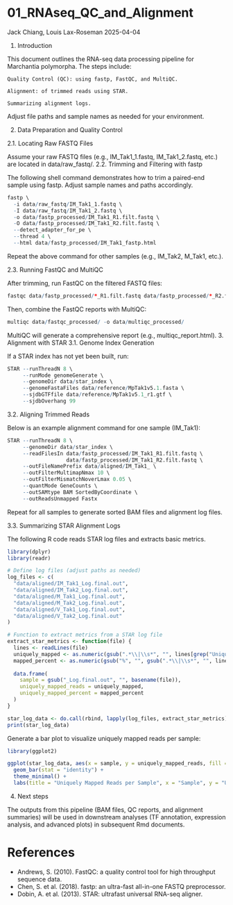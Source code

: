 01_RNAseq_QC_and_Alignment
================
Jack Chiang, Louis Lax-Roseman
2025-04-04

1.  Introduction

This document outlines the RNA-seq data processing pipeline for
Marchantia polymorpha. The steps include:

    Quality Control (QC): using fastp, FastQC, and MultiQC.

    Alignment: of trimmed reads using STAR.

    Summarizing alignment logs.

Adjust file paths and sample names as needed for your environment.

2.  Data Preparation and Quality Control

2.1. Locating Raw FASTQ Files

Assume your raw FASTQ files (e.g., IM_Tak1_1.fastq, IM_Tak1_2.fastq,
etc.) are located in data/raw_fastq/. 2.2. Trimming and Filtering with
fastp

The following shell command demonstrates how to trim a paired-end sample
using fastp. Adjust sample names and paths accordingly.

``` r
fastp \
  -i data/raw_fastq/IM_Tak1_1.fastq \
  -I data/raw_fastq/IM_Tak1_2.fastq \
  -o data/fastp_processed/IM_Tak1_R1.filt.fastq \
  -O data/fastp_processed/IM_Tak1_R2.filt.fastq \
  --detect_adapter_for_pe \
  --thread 4 \
  --html data/fastp_processed/IM_Tak1_fastp.html
```

Repeat the above command for other samples (e.g., IM_Tak2, M_Tak1,
etc.).

2.3. Running FastQC and MultiQC

After trimming, run FastQC on the filtered FASTQ files:

``` r
fastqc data/fastp_processed/*_R1.filt.fastq data/fastp_processed/*_R2.filt.fastq -o data/fastqc_processed/
```

Then, combine the FastQC reports with MultiQC:

``` r
multiqc data/fastqc_processed/ -o data/multiqc_processed/
```

MultiQC will generate a comprehensive report (e.g.,
multiqc_report.html). 3. Alignment with STAR 3.1. Genome Index
Generation

If a STAR index has not yet been built, run:

``` r
STAR --runThreadN 8 \
     --runMode genomeGenerate \
     --genomeDir data/star_index \
     --genomeFastaFiles data/reference/MpTak1v5.1.fasta \
     --sjdbGTFfile data/reference/MpTak1v5.1_r1.gtf \
     --sjdbOverhang 99
```

3.2. Aligning Trimmed Reads

Below is an example alignment command for one sample (IM_Tak1):

``` r
STAR --runThreadN 8 \
     --genomeDir data/star_index \
     --readFilesIn data/fastp_processed/IM_Tak1_R1.filt.fastq \
                   data/fastp_processed/IM_Tak1_R2.filt.fastq \
     --outFileNamePrefix data/aligned/IM_Tak1_ \
     --outFilterMultimapNmax 10 \
     --outFilterMismatchNoverLmax 0.05 \
     --quantMode GeneCounts \
     --outSAMtype BAM SortedByCoordinate \
     --outReadsUnmapped Fastx
```

Repeat for all samples to generate sorted BAM files and alignment log
files.

3.3. Summarizing STAR Alignment Logs

The following R code reads STAR log files and extracts basic metrics.

``` r
library(dplyr)
library(readr)

# Define log files (adjust paths as needed)
log_files <- c(
  "data/aligned/IM_Tak1_Log.final.out",
  "data/aligned/IM_Tak2_Log.final.out",
  "data/aligned/M_Tak1_Log.final.out",
  "data/aligned/M_Tak2_Log.final.out",
  "data/aligned/V_Tak1_Log.final.out",
  "data/aligned/V_Tak2_Log.final.out"
)

# Function to extract metrics from a STAR log file
extract_star_metrics <- function(file) {
  lines <- readLines(file)
  uniquely_mapped <- as.numeric(gsub(".*\\|\\s*", "", lines[grep("Uniquely mapped reads number", lines)]))
  mapped_percent <- as.numeric(gsub("%", "", gsub(".*\\|\\s*", "", lines[grep("Uniquely mapped reads %", lines)])))
  
  data.frame(
    sample = gsub("_Log.final.out", "", basename(file)),
    uniquely_mapped_reads = uniquely_mapped,
    uniquely_mapped_percent = mapped_percent
  )
}

star_log_data <- do.call(rbind, lapply(log_files, extract_star_metrics))
print(star_log_data)
```

Generate a bar plot to visualize uniquely mapped reads per sample:

``` r
library(ggplot2)

ggplot(star_log_data, aes(x = sample, y = uniquely_mapped_reads, fill = sample)) +
  geom_bar(stat = "identity") +
  theme_minimal() +
  labs(title = "Uniquely Mapped Reads per Sample", x = "Sample", y = "Uniquely Mapped Reads")
```

4.  Next steps

The outputs from this pipeline (BAM files, QC reports, and alignment
summaries) will be used in downstream analyses (TF annotation,
expression analysis, and advanced plots) in subsequent Rmd documents.

# References

- Andrews, S. (2010). FastQC: a quality control tool for high throughput
  sequence data.
- Chen, S. et al. (2018). fastp: an ultra-fast all-in-one FASTQ
  preprocessor.
- Dobin, A. et al. (2013). STAR: ultrafast universal RNA-seq aligner.
